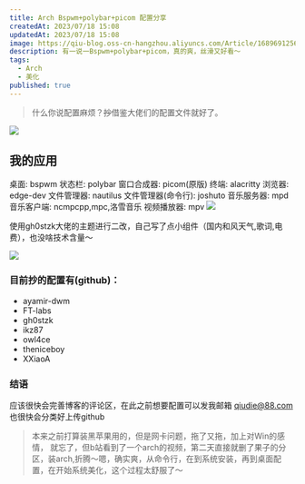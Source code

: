 ```yaml
---
title: Arch Bspwm+polybar+picom 配置分享
createdAt: 2023/07/18 15:08
updatedAt: 2023/07/18 15:08
image: https://qiu-blog.oss-cn-hangzhou.aliyuncs.com/Article/1689691256569689364.png
description: 有一说一Bspwm+polybar+picom，真的爽，丝滑又好看～
tags:
  - Arch
  - 美化
published: true
---
```


> 什么你说配置麻烦？~~抄~~借鉴大佬们的配置文件就好了。

![](https://qiu-blog.oss-cn-hangzhou.aliyuncs.com/Article/1689692857158667628.png)

## 我的应用
桌面: bspwm
状态栏: polybar
窗口合成器: picom(原版)
终端: alacritty
浏览器: edge-dev
文件管理器: nautilus
文件管理器(命令行): joshuto
音乐服务器: mpd
音乐客户端: ncmpcpp,mpc,洛雪音乐
视频播放器: mpv
![](https://qiu-blog.oss-cn-hangzhou.aliyuncs.com/Article/1689692891445651201.png)

使用gh0stzk大佬的主题进行二改，自己写了点小组件（国内和风天气,歌词,电费），也没啥技术含量～

![](https://qiu-blog.oss-cn-hangzhou.aliyuncs.com/Article/1689692715401485707.png)
### 目前抄的配置有(github)：
- ayamir-dwm
- FT-labs
- gh0stzk
- ikz87
- owl4ce
- theniceboy
- XXiaoA

### 结语

应该很快会完善博客的评论区，在此之前想要配置可以发我邮箱 qiudie@88.com
也很快会分类好上传github

> 本来之前打算装黑苹果用的，但是网卡问题，拖了又拖，加上对Win的感情， 就忘了，但b站看到了一个arch的视频，第二天直接就删了果子的分区，装arch,折腾～嗯，确实爽，从命令行，在到系统安装，再到桌面配置，在开始系统美化，这个过程太舒服了～
